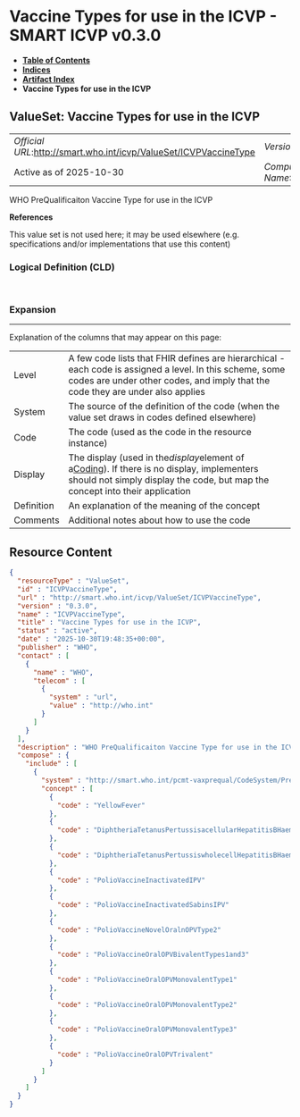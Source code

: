 # Vaccine Types for use in the ICVP - SMART ICVP v0.3.0

* [**Table of Contents**](toc.md)
* [**Indices**](indices.md)
* [**Artifact Index**](artifacts.md)
* **Vaccine Types for use in the ICVP**

## ValueSet: Vaccine Types for use in the ICVP 

| | |
| :--- | :--- |
| *Official URL*:http://smart.who.int/icvp/ValueSet/ICVPVaccineType | *Version*:0.3.0 |
| Active as of 2025-10-30 | *Computable Name*:ICVPVaccineType |

 
WHO PreQualificaiton Vaccine Type for use in the ICVP 

 **References** 

This value set is not used here; it may be used elsewhere (e.g. specifications and/or implementations that use this content)

### Logical Definition (CLD)

 

### Expansion

-------

 Explanation of the columns that may appear on this page: 

| | |
| :--- | :--- |
| Level | A few code lists that FHIR defines are hierarchical - each code is assigned a level. In this scheme, some codes are under other codes, and imply that the code they are under also applies |
| System | The source of the definition of the code (when the value set draws in codes defined elsewhere) |
| Code | The code (used as the code in the resource instance) |
| Display | The display (used in the*display*element of a[Coding](http://hl7.org/fhir/R4/datatypes.html#Coding)). If there is no display, implementers should not simply display the code, but map the concept into their application |
| Definition | An explanation of the meaning of the concept |
| Comments | Additional notes about how to use the code |



## Resource Content

```json
{
  "resourceType" : "ValueSet",
  "id" : "ICVPVaccineType",
  "url" : "http://smart.who.int/icvp/ValueSet/ICVPVaccineType",
  "version" : "0.3.0",
  "name" : "ICVPVaccineType",
  "title" : "Vaccine Types for use in the ICVP",
  "status" : "active",
  "date" : "2025-10-30T19:48:35+00:00",
  "publisher" : "WHO",
  "contact" : [
    {
      "name" : "WHO",
      "telecom" : [
        {
          "system" : "url",
          "value" : "http://who.int"
        }
      ]
    }
  ],
  "description" : "WHO PreQualificaiton Vaccine Type for use in the ICVP",
  "compose" : {
    "include" : [
      {
        "system" : "http://smart.who.int/pcmt-vaxprequal/CodeSystem/PreQualVaccineType",
        "concept" : [
          {
            "code" : "YellowFever"
          },
          {
            "code" : "DiphtheriaTetanusPertussisacellularHepatitisBHaemophilusinfluenzaetypebPolioInactivated"
          },
          {
            "code" : "DiphtheriaTetanusPertussiswholecellHepatitisBHaemophilusinfluenzaetypebPolioInactivated"
          },
          {
            "code" : "PolioVaccineInactivatedIPV"
          },
          {
            "code" : "PolioVaccineInactivatedSabinsIPV"
          },
          {
            "code" : "PolioVaccineNovelOralnOPVType2"
          },
          {
            "code" : "PolioVaccineOralOPVBivalentTypes1and3"
          },
          {
            "code" : "PolioVaccineOralOPVMonovalentType1"
          },
          {
            "code" : "PolioVaccineOralOPVMonovalentType2"
          },
          {
            "code" : "PolioVaccineOralOPVMonovalentType3"
          },
          {
            "code" : "PolioVaccineOralOPVTrivalent"
          }
        ]
      }
    ]
  }
}

```
